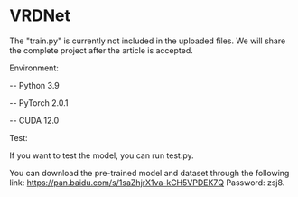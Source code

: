 # VRDNet
The "train.py" is currently not included in the uploaded files. We will share the complete project after the article is accepted.

Environment:

--	Python 3.9

--	PyTorch 2.0.1

--	CUDA 12.0

Test:

If you want to test the model, you can run test.py. 

You can download the pre-trained model and dataset through the following link: https://pan.baidu.com/s/1saZhjrX1va-kCH5VPDEK7Q Password: zsj8.
